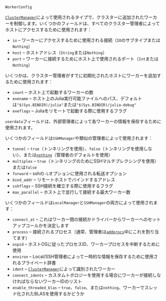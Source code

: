 ```julia
WorkerConfig
```

[`ClusterManager`](@ref)によって使用されるタイプで、クラスターに追加されたワーカーを制御します。いくつかのフィールドは、すべてのクラスター管理者によってホストにアクセスするために使用されます：

  * `io` – ワーカーにアクセスするために使用される接続（`IO`のサブタイプまたは`Nothing`）
  * `host` – ホストアドレス（`String`または`Nothing`）
  * `port` – ワーカーに接続するためにホスト上で使用されるポート（`Int`または`Nothing`）

いくつかは、クラスター管理者がすでに初期化されたホストにワーカーを追加するために使用されます：

  * `count` – ホスト上で起動するワーカーの数
  * `exename` – ホスト上のJulia実行可能ファイルへのパス、デフォルトは`"$(Sys.BINDIR)/julia"`または`"$(Sys.BINDIR)/julia-debug"`
  * `exeflags` – Juliaをリモートで起動する際に使用するフラグ

`userdata`フィールドは、外部管理者によって各ワーカーの情報を保存するために使用されます。

いくつかのフィールドは`SSHManager`や類似の管理者によって使用されます：

  * `tunnel` – `true`（トンネリングを使用）、`false`（トンネリングを使用しない）、または[`nothing`](@ref)（管理者のデフォルトを使用）
  * `multiplex` – `true`（トンネリングのためにSSHマルチプレクシングを使用）または`false`
  * `forward` – sshの`-L`オプションに使用される転送オプション
  * `bind_addr` – リモートホストでバインドするアドレス
  * `sshflags` – SSH接続を確立する際に使用するフラグ
  * `max_parallel` – ホスト上で並行して接続する最大ワーカー数

いくつかのフィールドは`LocalManager`と`SSHManager`の両方によって使用されます：

  * `connect_at` – これはワーカー間の接続かドライバーからワーカーへのセットアップコールかを決定します
  * `process` – 接続されるプロセス（通常、管理者は[`addprocs`](@ref)中にこれを割り当てます）
  * `ospid` – ホストOSに従ったプロセスID、ワーカープロセスを中断するために使用
  * `environ` – Local/SSH管理者によって一時的な情報を保存するために使用されるプライベート辞書
  * `ident` – [`ClusterManager`](@ref)によって識別されたワーカー
  * `connect_idents` – カスタムトポロジーを使用する場合にワーカーが接続しなければならないワーカーIDのリスト
  * `enable_threaded_blas` – `true`、`false`、または`nothing`、ワーカーでスレッド化されたBLASを使用するかどうか
